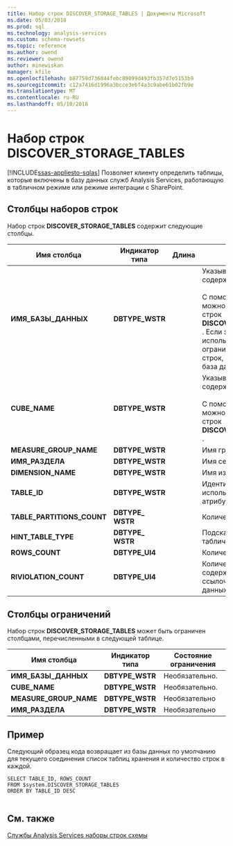 ```yaml
---
title: Набор строк DISCOVER_STORAGE_TABLES | Документы Microsoft
ms.date: 05/03/2018
ms.prod: sql
ms.technology: analysis-services
ms.custom: schema-rowsets
ms.topic: reference
ms.author: owend
ms.reviewer: owend
author: minewiskan
manager: kfile
ms.openlocfilehash: b87759d736044febc89099d493fb357d7e5153b9
ms.sourcegitcommit: c12a7416d1996a3bcce3ebf4a3c9abe61b02fb9e
ms.translationtype: MT
ms.contentlocale: ru-RU
ms.lasthandoff: 05/10/2018
---
```

# <a name="discoverstoragetables-rowset"></a>Набор строк DISCOVER_STORAGE_TABLES
[!INCLUDE[ssas-appliesto-sqlas](../../../includes/ssas-appliesto-sqlas.md)]
  Позволяет клиенту определить таблицы, которые включены в базу данных служб Analysis Services, работающую в табличном режиме или режиме интеграции с SharePoint.  
  
## <a name="rowset-columns"></a>Столбцы наборов строк  
 Набор строк **DISCOVER_STORAGE_TABLES** содержит следующие столбцы.  
  
|**Имя столбца**|**Индикатор типа**|**Длина**|**Description**|  
|---------------------|------------------------|----------------|---------------------|  
|**ИМЯ_БАЗЫ_ДАННЫХ**|**DBTYPE_WSTR**||Указывает имя базы данных, содержащей эти таблицы.<br /><br /> С помощью этого столбца можно ограничить набор строк **DISCOVER_STORAGE_TABLES** . Если этот столбец не используется для ограничения состава набора строк, используется текущая база данных.|  
|**CUBE_NAME**|**DBTYPE_WSTR**||Указывает куб или модель, содержащие эти таблицы.<br /><br /> С помощью этого столбца можно ограничить набор строк **DISCOVER_STORAGE_TABLES** .|  
|**MEASURE_GROUP_NAME**|**DBTYPE_WSTR**||Имя группы мер.|  
|**ИМЯ_РАЗДЕЛА**|**DBTYPE_WSTR**||Имя секции.|  
|**DIMENSION_NAME**|**DBTYPE_WSTR**||Имя измерения.|  
|**TABLE_ID**|**DBTYPE_WSTR**||Идентификатор таблицы, используемой для хранения атрибутов таблицы.|  
|**TABLE_PARTITIONS_COUNT**|**DBTYPE_ WSTR**||Количество секций таблицы.|  
|**HINT_TABLE_TYPE**|**DBTYPE_ WSTR**||Подсказка, касающаяся табличного типа.|  
|**ROWS_COUNT**|**DBTYPE_UI4**||Количество строк в секции.|  
|**RIVIOLATION_COUNT**|**DBTYPE_UI4**||Количество строк, содержащих нарушения ссылочной целостности данных.|  
  
## <a name="restriction-columns"></a>Столбцы ограничений  
 Набор строк **DISCOVER_STORAGE_TABLES** может быть ограничен столбцами, перечисленными в следующей таблице.  
  
|**Имя столбца**|**Индикатор типа**|**Состояние ограничения**|  
|---------------------|------------------------|---------------------------|  
|**ИМЯ_БАЗЫ_ДАННЫХ**|**DBTYPE_WSTR**|Необязательно.|  
|**CUBE_NAME**|**DBTYPE_WSTR**|Необязательно.|  
|**MEASURE_GROUP_NAME**|**DBTYPE_WSTR**|Необязательно|  
|**ИМЯ_РАЗДЕЛА**|**DBTYPE_WSTR**|Необязательно|  
  
## <a name="example"></a>Пример  
 Следующий образец кода возвращает из базы данных по умолчанию для текущего соединения список таблиц хранения и количество строк в каждой.  
  
```  
SELECT TABLE_ID, ROWS_COUNT  
FROM $system.DISCOVER_STORAGE_TABLES  
ORDER BY TABLE_ID DESC  
  
```  
  
## <a name="see-also"></a>См. также  
 [Службы Analysis Services наборы строк схемы](../../../analysis-services/schema-rowsets/analysis-services-schema-rowsets.md)  
  
  
